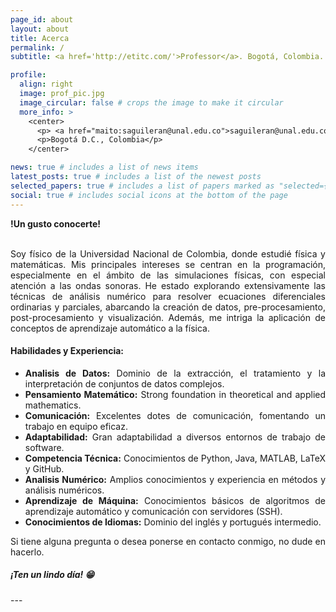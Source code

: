 ```yaml
---
page_id: about
layout: about
title: Acerca
permalink: /
subtitle: <a href='http://etitc.com/'>Professor</a>. Bogotá, Colombia.

profile:
  align: right
  image: prof_pic.jpg
  image_circular: false # crops the image to make it circular
  more_info: >
    <center>
      <p> <a href="maito:saguileran@unal.edu.co">saguileran@unal.edu.co</a></p>
      <p>Bogotá D.C., Colombia</p>
    </center>

news: true # includes a list of news items
latest_posts: true # includes a list of the newest posts
selected_papers: true # includes a list of papers marked as "selected={true}"
social: true # includes social icons at the bottom of the page
---
```


<div style="text-align: justify"> 

<b>!Un gusto conocerte!</b> <br> <br>

<p>Soy físico de la Universidad Nacional de Colombia, donde estudié física y matemáticas. Mis principales intereses se centran en la programación, especialmente en el ámbito de las simulaciones físicas, con especial atención a las ondas sonoras. He estado explorando extensivamente las técnicas de análisis numérico para resolver ecuaciones diferenciales ordinarias y parciales, abarcando la creación de datos, pre-procesamiento, post-procesamiento y visualización. Además, me intriga la aplicación de conceptos de aprendizaje automático a la física.</p> 

<h4>Habilidades y Experiencia:</h4>

<ul>
  <li><b>Analisis de Datos:</b> Dominio de la extracción, el tratamiento y la interpretación de conjuntos de datos complejos.</li>
  <li><b>Pensamiento Matemático:</b> Strong foundation in theoretical and applied mathematics.</li>
  <li><b>Comunicación:</b> Excelentes dotes de comunicación, fomentando un trabajo en equipo eficaz.</li>
  <li><b>Adaptabilidad:</b> Gran adaptabilidad a diversos entornos de trabajo de software.</li>
  <li><b>Competencia Técnica:</b> Conocimientos de Python, Java, MATLAB, LaTeX y GitHub.</li>
  <li><b>Analisis Numérico:</b> Amplios conocimientos y experiencia en métodos y análisis numéricos.</li>
  <li><b>Aprendizaje de Máquina:</b> Conocimientos básicos de algoritmos de aprendizaje automático y comunicación con servidores (SSH).</li>
  <li><b>Conocimientos de Idiomas:</b> Dominio del inglés y portugués intermedio.</li>
</ul>

<p>Si tiene alguna pregunta o desea ponerse en contacto conmigo, no dude en hacerlo.</p> 

<h5> ¡Ten un lindo día! 😁 </h5>  
</div>
---